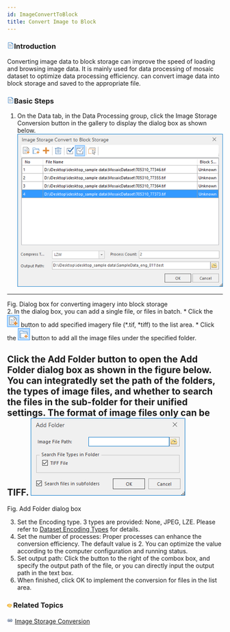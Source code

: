 ```yaml
---
id: ImageConvertToBlock
title: Convert Image to Block
---
```

### ![](../../img/read.gif)Introduction

Converting image data to block storage can improve the speed of loading and browsing image data. It is mainly used for data processing of mosaic dataset to optimize data processing efficiency.  can convert image data into block storage and saved to the appropriate file.

### ![](../../img/read.gif)Basic Steps

  1. On the Data tab, in the Data Processing group, click the Image Storage Conversion button in the gallery to display the dialog box as shown below.
![](img-en/ImageStorageConversion.png)  
---  
Fig. Dialog box for converting imagery into block storage  
  2. In the dialog box, you can add a single file, or files in batch. 
    * Click the ![](../../img/AddBNT.png) button to add specified imagery file (*.tif, *tiff) to the list area.
    * Click the ![](../../img/AddDataButton1.png) button to add all the image files under the specified folder.

Click the **Add Folder** button to open the **Add Folder** dialog box as shown in the figure below. You can integratedly set the path of the folders, the types of image files, and whether to search the files in the sub-folder for their unified settings. The format of image files only can be TIFF.
![](img-en/AddFolderSetting.png)  
---  
Fig. Add Folder dialog box  
  
  3. Set the Encoding type. 3 types are provided: None, JPEG, LZE. Please refer to [Dataset Encoding Types](../DataManagement/EncodeType.htm) for details.
  4. Set the number of processes: Proper processes can enhance the conversion efficiency. The default value is 2. You can optimize the value according to the computer configuration and running status.
  5. Set output path: Click the button to the right of the combox box, and specify the output path of the file, or you can directly input the output path in the text box.
  6. When finished, click OK to implement the conversion for files in the list area.

### ![](../../img/seealso.png)Related Topics

![](../../img/smalltitle.png) [Image Storage Conversion](ImageStorageConversion.htm)

  


